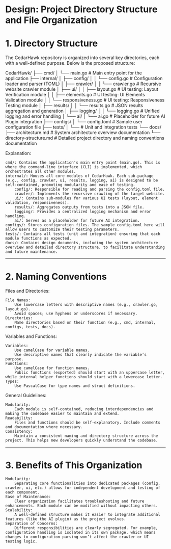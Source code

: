 Design: Project Directory Structure and File Organization
================================================
# 1. Directory Structure

The CedarHawk repository is organized into several key directories, each with a well-defined purpose. Below is the proposed structure:

CedarHawk/
├── cmd/
│   └── main.go                  # Main entry point for the application
├── internal/
│   ├── config/
│   │   └── config.go            # Configuration loader and parser (TOML)
│   ├── crawler/
│   │   └── crawler.go           # Recursive website crawler module
│   ├── ui/
│   │   ├── layout.go            # UI testing: Layout Verification module
│   │   ├── elements.go          # UI testing: UI Elements Validation module
│   │   └── responsiveness.go    # UI testing: Responsiveness Testing module
│   ├── results/
│   │   └── results.go           # JSON results aggregation and generation
│   ├── logging/
│   │   └── logging.go           # Unified logging and error handling
│   └── ai/
│       └── ai.go                # Placeholder for future AI Plugin integration
├── configs/
│   └── config.toml              # Sample user configuration file
├── tests/
│   └── <various test files>     # Unit and integration tests
└── docs/
    ├── architecture.md          # System architecture overview documentation
    └── directory-structure.md   # Detailed project directory and naming conventions documentation

Explanation:

    cmd/: Contains the application's main entry point (main.go). This is where the command-line interface (CLI) is implemented, which orchestrates all other modules.
    internal/: Houses all core modules of CedarHawk. Each sub-package (e.g., config, crawler, ui, results, logging, ai) is designed to be self-contained, promoting modularity and ease of testing.
        config/: Responsible for reading and parsing the config.toml file.
        crawler/: Implements the recursive crawling of the target website.
        ui/: Contains sub-modules for various UI tests (layout, element validation, responsiveness).
        results/: Aggregates outputs from tests into a JSON file.
        logging/: Provides a centralized logging mechanism and error handling.
        ai/: Serves as a placeholder for future AI integration.
    configs/: Stores configuration files. The sample config.toml here will allow users to customize their testing parameters.
    tests/: Contains all tests (unit and integration) ensuring that each module functions as expected.
    docs/: Contains design documents, including the system architecture overview and detailed directory structure, to facilitate understanding and future maintenance.

---

# 2. Naming Conventions
Files and Directories:

    File Names:
        Use lowercase letters with descriptive names (e.g., crawler.go, layout.go).
        Avoid spaces; use hyphens or underscores if necessary.
    Directories:
        Name directories based on their function (e.g., cmd, internal, configs, tests, docs).

Variables and Functions:

    Variables:
        Use camelCase for variable names.
        Use descriptive names that clearly indicate the variable’s purpose.
    Functions:
        Use camelCase for function names.
        Public functions (exported) should start with an uppercase letter, while internal helper functions should start with a lowercase letter.
    Types:
        Use PascalCase for type names and struct definitions.

General Guidelines:

    Modularity:
        Each module is self-contained, reducing interdependencies and making the codebase easier to maintain and extend.
    Readability:
        Files and functions should be self-explanatory. Include comments and documentation where necessary.
    Consistency:
        Maintain a consistent naming and directory structure across the project. This helps new developers quickly understand the codebase.

---

# 3. Benefits of This Organization

    Modularity:
        Separating core functionalities into dedicated packages (config, crawler, ui, etc.) allows for independent development and testing of each component.
    Ease of Maintenance:
        Clear organization facilitates troubleshooting and future enhancements. Each module can be modified without impacting others.
    Scalability:
        A well-defined structure makes it easier to integrate additional features (like the AI plugin) as the project evolves.
    Separation of Concerns:
        Different responsibilities are clearly segregated. For example, configuration handling is isolated in its own package, which means changes to configuration parsing won’t affect the crawler or UI testing logic.

